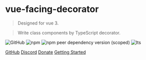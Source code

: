 # vue-facing-decorator

> Designed for vue 3. 

> Write class components by TypeScript decorator.

![GitHub](https://img.shields.io/github/license/facing-dev/vue-facing-decorator) ![npm](https://img.shields.io/npm/v/vue-facing-decorator) ![npm peer dependency version (scoped)](https://img.shields.io/npm/dependency-version/vue-facing-decorator/peer/vue) ![lts](https://img.shields.io/badge/LTS-prepared-blue)

[GitHub](https://github.com/facing-dev/vue-facing-decorator) [Discord](https://discord.gg/4exxtFgkcz) [Donate](https://facing-dev.github.io/vue-facing-decorator/donate/donate.html) [Getting Started](#information)